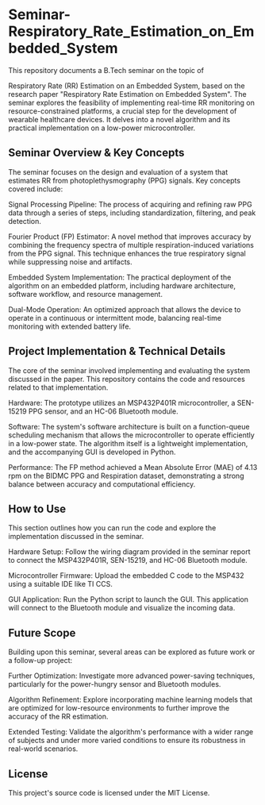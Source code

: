 # Seminar-Respiratory_Rate_Estimation_on_Embedded_System

This repository documents a B.Tech seminar on the topic of 

Respiratory Rate (RR) Estimation on an Embedded System, based on the research paper "Respiratory Rate Estimation on Embedded System". The seminar explores the feasibility of implementing real-time RR monitoring on resource-constrained platforms, a crucial step for the development of wearable healthcare devices. It delves into a novel algorithm and its practical implementation on a low-power microcontroller.


## Seminar Overview & Key Concepts

The seminar focuses on the design and evaluation of a system that estimates RR from photoplethysmography (PPG) signals. Key concepts covered include:


Signal Processing Pipeline: The process of acquiring and refining raw PPG data through a series of steps, including standardization, filtering, and peak detection.



Fourier Product (FP) Estimator: A novel method that improves accuracy by combining the frequency spectra of multiple respiration-induced variations from the PPG signal. This technique enhances the true respiratory signal while suppressing noise and artifacts.


Embedded System Implementation: The practical deployment of the algorithm on an embedded platform, including hardware architecture, software workflow, and resource management.




Dual-Mode Operation: An optimized approach that allows the device to operate in a continuous or intermittent mode, balancing real-time monitoring with extended battery life.

## Project Implementation & Technical Details

The core of the seminar involved implementing and evaluating the system discussed in the paper. This repository contains the code and resources related to that implementation.

Hardware: The prototype utilizes an MSP432P401R microcontroller, a SEN-15219 PPG sensor, and an HC-06 Bluetooth module.



Software: The system's software architecture is built on a function-queue scheduling mechanism that allows the microcontroller to operate efficiently in a low-power state. The algorithm itself is a lightweight implementation, and the accompanying GUI is developed in Python.

Performance: The FP method achieved a Mean Absolute Error (MAE) of 4.13 rpm on the BIDMC PPG and Respiration dataset, demonstrating a strong balance between accuracy and computational efficiency.




## How to Use

This section outlines how you can run the code and explore the implementation discussed in the seminar.

Hardware Setup: Follow the wiring diagram provided in the seminar report to connect the MSP432P401R, SEN-15219, and HC-06 Bluetooth module.

Microcontroller Firmware: Upload the embedded C code to the MSP432 using a suitable IDE like TI CCS.

GUI Application: Run the Python script to launch the GUI. This application will connect to the Bluetooth module and visualize the incoming data.

## Future Scope

Building upon this seminar, several areas can be explored as future work or a follow-up project:

Further Optimization: Investigate more advanced power-saving techniques, particularly for the power-hungry sensor and Bluetooth modules.

Algorithm Refinement: Explore incorporating machine learning models that are optimized for low-resource environments to further improve the accuracy of the RR estimation.

Extended Testing: Validate the algorithm's performance with a wider range of subjects and under more varied conditions to ensure its robustness in real-world scenarios.

## License

This project's source code is licensed under the MIT License.

